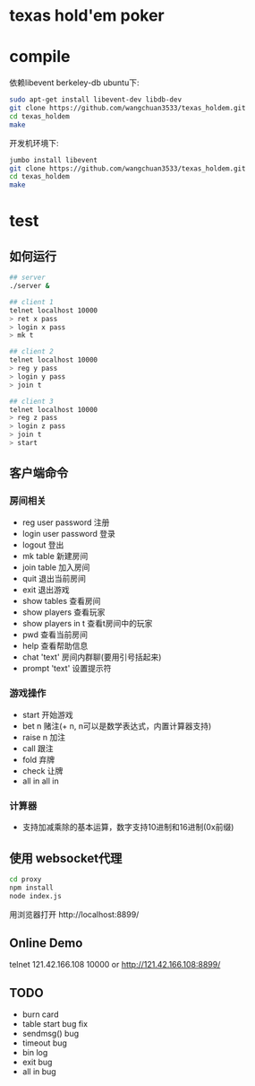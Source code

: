 # texas hold'em poker

# compile
依赖libevent berkeley-db
ubuntu下:
```bash
sudo apt-get install libevent-dev libdb-dev
git clone https://github.com/wangchuan3533/texas_holdem.git
cd texas_holdem
make
```

开发机环境下:
```bash
jumbo install libevent
git clone https://github.com/wangchuan3533/texas_holdem.git
cd texas_holdem
make
```

# test
## 如何运行
```bash
## server
./server &

## client 1
telnet localhost 10000
> ret x pass
> login x pass
> mk t

## client 2
telnet localhost 10000
> reg y pass
> login y pass
> join t

## client 3
telnet localhost 10000
> reg z pass
> login z pass
> join t
> start
```
## 客户端命令
### 房间相关
- reg user password   注册
- login user password 登录
- logout              登出
- mk table            新建房间
- join table          加入房间
- quit                退出当前房间
- exit                退出游戏
- show tables         查看房间
- show players        查看玩家
- show players in t   查看t房间中的玩家
- pwd                 查看当前房间
- help                查看帮助信息
- chat 'text'         房间内群聊(要用引号括起来)
- prompt 'text'       设置提示符

### 游戏操作
- start          开始游戏
- bet n          赌注(+ n, n可以是数学表达式，内置计算器支持)
- raise n        加注
- call           跟注
- fold           弃牌
- check          让牌
- all in         all in

### 计算器
- 支持加减乘除的基本运算，数字支持10进制和16进制(0x前缀)

## 使用 websocket代理

```bash
cd proxy
npm install
node index.js
```
用浏览器打开 http://localhost:8899/

## Online Demo
telnet 121.42.166.108 10000
or
http://121.42.166.108:8899/

## TODO
- burn card
- table start bug fix
- sendmsg() bug
- timeout bug
- bin log
- exit bug
- all in bug

